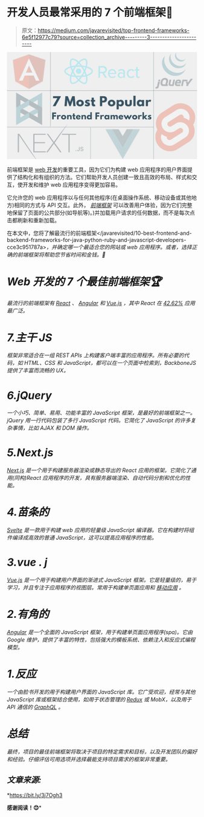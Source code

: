 # 开发人员最常采用的 7 个前端框架💜

> 原文：<https://medium.com/javarevisited/top-frontend-frameworks-6e5f12977c79?source=collection_archive---------3----------------------->

[![](img/6f20613e58846b17008d90f70568f570.png)](https://javarevisited.blogspot.com/2018/01/10-frameworks-java-and-web-developers-should-learn.html)

前端框架是 [web 开发](/javarevisited/10-best-coursera-courses-for-web-development-and-web-design-9ec54ed92dd9)的重要工具，因为它们为构建 web 应用程序的用户界面提供了结构化和有组织的方法。它们帮助开发人员创建一致且高效的布局、样式和交互，使开发和维护 web 应用程序变得更加容易。

它允许您的 web 应用程序以与任何其他程序(在桌面操作系统、移动设备或其他地方)相同的方式与 API 交互。此外， [*前端框架*](/javarevisited/10-best-frontend-and-backend-frameworks-for-java-python-ruby-and-javascript-developers-cce3c951787a) 可以改善用户体验，因为它们完整地保留了页面的公共部分(如导航等)。)并加载用户请求的任何数据，而不是每次点击都刷新和重新加载。

在本文中，您将了解最流行的前端框架</javarevisited/10-best-frontend-and-backend-frameworks-for-java-python-ruby-and-javascript-developers-cce3c951787a>*，并确定哪一个最适合您的网站或 web 应用程序。或者，选择正确的前端框架将帮助您节省时间和金钱。🚀*

# *Web 开发的 7 个最佳前端框架🏆*

*最流行的前端框架有 [React](/javarevisited/6-best-websites-to-learn-react-js-coding-for-free-ba7ec5c43433) 、 [Angular](/javarevisited/top-10-angular-books-and-courses-for-beginners-and-experienced-web-developers-best-of-lot-9a2dae87f04c?source=collection_home---4------1-----------------------) 和 [Vue.js](/javarevisited/top-5-online-courses-to-learn-vue-js-in-2021-249e66b60646) ，其中 React 在 [42.62%](https://gist.github.com/tkrotoff/b1caa4c3a185629299ec234d2314e190) 应用最广泛。*

# *7.主干 JS*

*框架非常适合在一组 REST APIs 上构建客户端丰富的应用程序。所有必要的代码，如 HTML、CSS 和 JavaScript，都可以在一个页面中检索到，BackboneJS 提供了丰富而流畅的 UX。*

# *6.jQuery*

*一个小巧、简单、易用、功能丰富的 JavaScript 框架，是最好的前端框架之一。jQuery 用一行代码包装了多行 JavaScript 代码。它简化了 JavaScript 的许多复杂事情，比如 AJAX 和 DOM 操作。*

# *5.Next.js*

*[Next.js](/javarevisited/7-best-online-courses-to-learn-next-js-for-react-developers-ced862a3864) 是一个用于构建服务器渲染或静态导出的 React 应用的框架。它简化了通用(同构)React 应用程序的开发，具有服务器端渲染、自动代码分割和优化的性能。*

# *4.苗条的*

*[Svelte](https://javarevisited.blogspot.com/2020/05/top-3-courses-to-learn-sveltejs-in-2020.html) 是一款用于构建 web 应用的轻量级 JavaScript 编译器。它在构建时将组件编译成高效的普通 JavaScript，这可以提高应用程序的性能。*

# *3.vue . j*

*[Vue.js](/javarevisited/10-free-vue-js-nuxt-js-online-courses-for-beginners-in-2021-a347ea2ad144) 是一个用于构建用户界面的渐进式 JavaScript 框架。它是轻量级的，易于学习，并且专注于应用程序的视图层。常用于构建单页面应用和 [*移动应用*](/javarevisited/10-frameworks-and-libraries-mobile-application-developers-can-learn-in-2020-e0b91391cade) 。*

# *2.有角的*

*[Angular](/javarevisited/10-free-angular-and-react-js-courses-from-udemy-and-coursera-best-of-lot-e67f7d811e6b) 是一个全面的 JavaScript 框架，用于构建单页面应用程序(spa)。它由 Google 维护，提供了丰富的特性，包括强大的模板系统、依赖注入和反应式编程模型。*

# *1.反应*

*一个由脸书开发的用于构建用户界面的 JavaScript 库。它广受欢迎，经常与其他 JavaScript 库或框架结合使用，如用于状态管理的 [Redux](https://javarevisited.blogspot.com/2018/08/top-5-react-js-and-redux-courses-to-learn-online.html) 或 MobX，以及用于 API 通信的 [GraphQL](/javarevisited/top-5-graphql-tutorials-and-courses-for-beginners-fb5543506fc2) 。*

# *总结*

*最终，项目的最佳前端框架将取决于项目的特定需求和目标，以及开发团队的偏好和经验。仔细评估可用选项并选择最能支持项目需求的框架非常重要。*

## *文章来源:*

*<https://bit.ly/3j7Ogh3>  

**感谢阅读！😊***